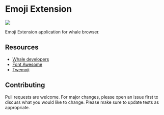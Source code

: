 # Emoji Extension

![](https://img.shields.io/badge/language-javascript-red.svg)

Emoji Extension application for whale browser.

## Resources

- [Whale developers](https://developers.whale.naver.com/)
- [Font Awesome](https://fontawesome.com/)
- [Twemoji](https://twemoji.twitter.com)

## Contributing

Pull requests are welcome. For major changes, please open an issue first to discuss what you would like to change.
Please make sure to update tests as appropriate.
